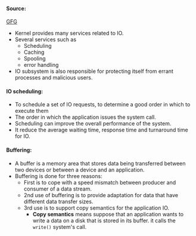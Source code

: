 #### Source:
[GFG](https://www.geeksforgeeks.org/kernel-i-o-subsystem-in-operating-system/)


* Kernel provides many services related to IO.
* Several services such as
	* Scheduling
	* Caching
	* Spooling
	* error handling
* IO subsystem is also responsible for protecting itself from errant processes and malicious users.


#### IO scheduling:

* To schedule a set of IO requests, to determine a good order in which to execute them
* The order in which the application issues the system call.
* Scheduling can improve the overall performance of the system.
* It reduce the average waiting time, response time and turnaround time for IO.


#### Buffering:

* A buffer is a memory area that stores data being transferred between two devices or between a device and an application.
* Buffering is done for three reasons:
	* First is to cope with a speed mismatch between producer and consumer of a data stream.
	* 2nd use of buffering is to provide adaptation for data that have different data transfer sizes.
	* 3rd use is to support copy semantics for the application IO.
		* **Copy semantics** means suppose that an application wants to write a data on a disk that is stored in its buffer. it calls the `write()` system's call.